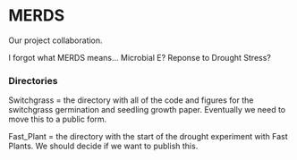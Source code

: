 # MERDS

Our project collaboration.

I forgot what MERDS means... Microbial E? Reponse to Drought Stress?

### Directories

Switchgrass = the directory with all of the code and figures for the switchgrass germination and seedling
growth paper. Eventually we need to move this to a public form. 

Fast_Plant = the directory with the start of the drought experiment with Fast Plants. We should decide if 
we want to publish this. 
 

